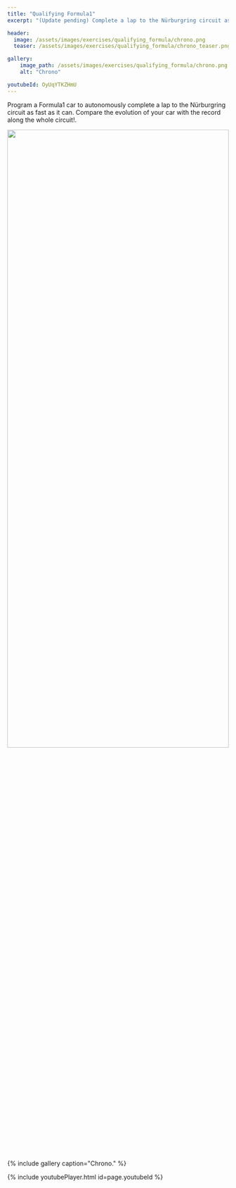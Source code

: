 ```yaml
---
title: "Qualifying Formula1"
excerpt: "(Update pending) Complete a lap to the Nürburgring circuit as fast as it can."

header:
  image: /assets/images/exercises/qualifying_formula/chrono.png
  teaser: /assets/images/exercises/qualifying_formula/chrono_teaser.png

gallery:
    image_path: /assets/images/exercises/qualifying_formula/chrono.png
    alt: "Chrono"

youtubeId: OyUqYTKZHmU
---
```


Program a Formula1 car to autonomously complete a lap to the Nürburgring circuit as fast as it can. Compare the evolution of your car with the record along the whole circuit!. 

<img src="/assets/images/exercises/qualifying_formula/chrono.png" width="100%" height="60%">
{% include gallery caption="Chrono." %}


{% include youtubePlayer.html id=page.youtubeId %}

